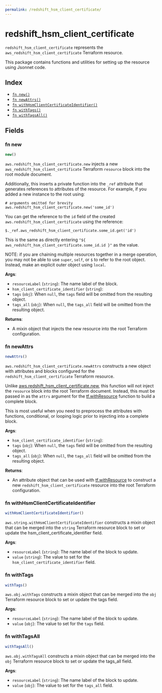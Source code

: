 ```yaml
---
permalink: /redshift_hsm_client_certificate/
---
```


# redshift_hsm_client_certificate

`redshift_hsm_client_certificate` represents the `aws_redshift_hsm_client_certificate` Terraform resource.



This package contains functions and utilities for setting up the resource using Jsonnet code.


## Index

* [`fn new()`](#fn-new)
* [`fn newAttrs()`](#fn-newattrs)
* [`fn withHsmClientCertificateIdentifier()`](#fn-withhsmclientcertificateidentifier)
* [`fn withTags()`](#fn-withtags)
* [`fn withTagsAll()`](#fn-withtagsall)

## Fields

### fn new

```ts
new()
```


`aws.redshift_hsm_client_certificate.new` injects a new `aws_redshift_hsm_client_certificate` Terraform `resource`
block into the root module document.

Additionally, this inserts a private function into the `_ref` attribute that generates references to attributes of the
resource. For example, if you added a new instance to the root using:

    # arguments omitted for brevity
    aws.redshift_hsm_client_certificate.new('some_id')

You can get the reference to the `id` field of the created `aws.redshift_hsm_client_certificate` using the reference:

    $._ref.aws_redshift_hsm_client_certificate.some_id.get('id')

This is the same as directly entering `"${ aws_redshift_hsm_client_certificate.some_id.id }"` as the value.

NOTE: if you are chaining multiple resources together in a merge operation, you may not be able to use `super`, `self`,
or `$` to refer to the root object. Instead, make an explicit outer object using `local`.

**Args**:
  - `resourceLabel` (`string`): The name label of the block.
  - `hsm_client_certificate_identifier` (`string`): 
  - `tags` (`obj`):  When `null`, the `tags` field will be omitted from the resulting object.
  - `tags_all` (`obj`):  When `null`, the `tags_all` field will be omitted from the resulting object.

**Returns**:
- A mixin object that injects the new resource into the root Terraform configuration.


### fn newAttrs

```ts
newAttrs()
```


`aws.redshift_hsm_client_certificate.newAttrs` constructs a new object with attributes and blocks configured for the `redshift_hsm_client_certificate`
Terraform resource.

Unlike [aws.redshift_hsm_client_certificate.new](#fn-redshift_hsm_client_certificatenew), this function will not inject the `resource`
block into the root Terraform document. Instead, this must be passed in as the `attrs` argument for the
[tf.withResource](https://github.com/tf-libsonnet/core/tree/main/docs#fn-withresource) function to build a complete block.

This is most useful when you need to preprocess the attributes with functions, conditional, or looping logic prior to
injecting into a complete block.

**Args**:
  - `hsm_client_certificate_identifier` (`string`): 
  - `tags` (`obj`):  When `null`, the `tags` field will be omitted from the resulting object.
  - `tags_all` (`obj`):  When `null`, the `tags_all` field will be omitted from the resulting object.

**Returns**:
  - An attribute object that can be used with [tf.withResource](https://github.com/tf-libsonnet/core/tree/main/docs#fn-withresource) to construct a new `redshift_hsm_client_certificate` resource into the root Terraform configuration.


### fn withHsmClientCertificateIdentifier

```ts
withHsmClientCertificateIdentifier()
```

`aws.string.withHsmClientCertificateIdentifier` constructs a mixin object that can be merged into the `string`
Terraform resource block to set or update the hsm_client_certificate_identifier field.



**Args**:
  - `resourceLabel` (`string`): The name label of the block to update.
  - `value` (`string`): The value to set for the `hsm_client_certificate_identifier` field.


### fn withTags

```ts
withTags()
```

`aws.obj.withTags` constructs a mixin object that can be merged into the `obj`
Terraform resource block to set or update the tags field.



**Args**:
  - `resourceLabel` (`string`): The name label of the block to update.
  - `value` (`obj`): The value to set for the `tags` field.


### fn withTagsAll

```ts
withTagsAll()
```

`aws.obj.withTagsAll` constructs a mixin object that can be merged into the `obj`
Terraform resource block to set or update the tags_all field.



**Args**:
  - `resourceLabel` (`string`): The name label of the block to update.
  - `value` (`obj`): The value to set for the `tags_all` field.
